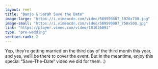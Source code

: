 ```yaml
---
layout: reel
title: "Banjo & Sarah Save the Date"
image-large: "https://i.vimeocdn.com/video/589599807_1920x700.jpg"
image-small: "https://i.vimeocdn.com/video/589599807_750x500.jpg"
link: "https://player.vimeo.com/video/181036091"
type: "pre-wedding"
section-rank: 2
---
```

Yep, they’re getting married on the third day of the third month this year, and yes, we’ll be there to cover the event.
But in the meantime, enjoy this special “Save-The-Date” video we did for them. :)